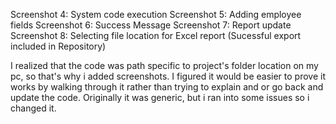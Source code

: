 Screenshot 4: System code execution
Screenshot 5: Adding employee fields
Screenshot 6: Success Message
Screenshot 7: Report update
Screenshot 8: Selecting file location for Excel report (Sucessful export included in Repository)

I realized that the code was path specific to project's folder location on my pc, so that's why i added screenshots.
I figured it would be easier to prove it works by walking through it rather than trying to explain and or go 
back and update the code. Originally it was generic, but i ran into some issues so i changed it.
